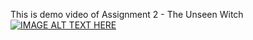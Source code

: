 This is demo video of Assignment 2 - The Unseen Witch
[![IMAGE ALT TEXT HERE](https://img.youtube.com/vi/-V7ixCHs61E/0.jpg)](https://www.youtube.com/watch?v=-V7ixCHs61E)
